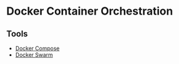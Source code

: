# Docker Container Orchestration

## Tools

- [Docker Compose](/docker/docker-compose.md)
- [Docker Swarm](/docker/docker-swarm.md)
